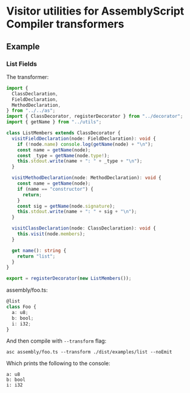 # Visitor utilities for AssemblyScript Compiler transformers

## Example

### List Fields

The transformer:

```ts
import {
  ClassDeclaration,
  FieldDeclaration,
  MethodDeclaration,
} from "../../as";
import { ClassDecorator, registerDecorator } from "../decorator";
import { getName } from "../utils";

class ListMembers extends ClassDecorator {
  visitFieldDeclaration(node: FieldDeclaration): void {
    if (!node.name) console.log(getName(node) + "\n");
    const name = getName(node);
    const _type = getName(node.type!);
    this.stdout.write(name + ": " + _type + "\n");
  }

  visitMethodDeclaration(node: MethodDeclaration): void {
    const name = getName(node);
    if (name == "constructor") {
      return;
    }
    const sig = getName(node.signature);
    this.stdout.write(name + ": " + sig + "\n");
  }

  visitClassDeclaration(node: ClassDeclaration): void {
    this.visit(node.members);
  }

  get name(): string {
    return "list";
  }
}

export = registerDecorator(new ListMembers());
```

assembly/foo.ts:
```ts
@list
class Foo {
  a: u8;
  b: bool;
  i: i32;
}
```

And then compile with `--transform` flag:

```
asc assembly/foo.ts --transform ./dist/examples/list --noEmit
```

Which prints the following to the console:

```
a: u8
b: bool
i: i32
```
